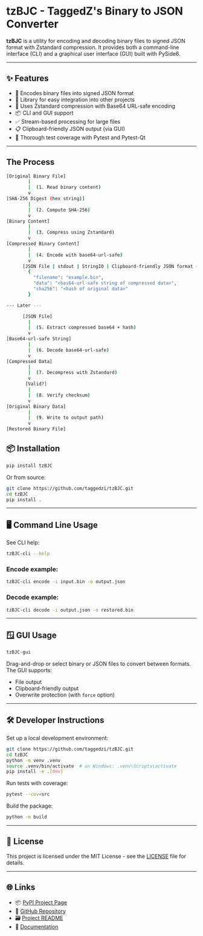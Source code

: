 # tzBJC - TaggedZ's Binary to JSON Converter

**tzBJC** is a utility for encoding and decoding binary files to signed JSON format with Zstandard compression. It provides both a command-line interface (CLI) and a graphical user interface (GUI) built with PySide6.

---

## ✨ Features

- 🔐 Encodes binary files into signed JSON format
- 🔌 Library for easy integration into other projects
- 🧩 Uses Zstandard compression with Base64 URL-safe encoding
- 📦 CLI and GUI support
- ✅ Stream-based processing for large files
- 📋 Clipboard-friendly JSON output (via GUI)
- 🧪 Thorough test coverage with Pytest and Pytest-Qt

---

## The Process

```bash
[Original Binary File]
        |
        |  (1. Read binary content)
        v
[SHA-256 Digest (hex string)]
        |
        |  (2. Compute SHA-256)
        v
[Binary Content]
        |
        |  (3. Compress using Zstandard)
        v
[Compressed Binary Content]
        |
        |  (4. Encode with base64-url-safe)
        v
      [JSON File | stdout | StringIO | Clipboard-friendly JSON format (GUI)]
        {
          "filename": "example.bin",
          "data": "<bas64-url-safe string of compressed data>",
          "sha256": "<hash of original data>"
        }

--- Later ---

      [JSON File]
        |
        |  (5. Extract compressed base64 + hash)
        v
[Base64-url-safe String]
        |
        |  (6. Decode base64-url-safe)
        v
[Compressed Data]
        |
        |  (7. Decompress with Zstandard)
        v
       [Valid?]
        |
        |  (8. Verify checksum)
        v
[Original Binary Data]
        |
        |  (9. Write to output path)
        v
[Restored Binary File]
```

## 📦 Installation

```bash
pip install tzBJC
```

Or from source:

```bash
git clone https://github.com/taggedzi/tzBJC.git
cd tzBJC
pip install .
```

---

## 🖥️ Command Line Usage

See CLI help:

```bash
tzBJC-cli --help
```

### Encode example:

```bash
tzBJC-cli encode -i input.bin -o output.json
```

### Decode example:

```bash
tzBJC-cli decode -i output.json -o restored.bin
```

---

## 🪟 GUI Usage

```bash
tzBJC-gui
```

Drag-and-drop or select binary or JSON files to convert between formats. The GUI supports:

- File output
- Clipboard-friendly output
- Overwrite protection (with `force` option)

---

## 🛠 Developer Instructions

Set up a local development environment:

```bash
git clone https://github.com/taggedzi/tzBJC.git
cd tzBJC
python -m venv .venv
source .venv/bin/activate  # on Windows: .venv\Scripts\activate
pip install -e .[dev]
```

Run tests with coverage:

```bash
pytest --cov=src
```

Build the package:

```bash
python -m build
```

---

## 📄 License

This project is licensed under the MIT License - see the [LICENSE](LICENSE) file for details.

---

## 🌐 Links

- 📦 [PyPI Project Page](https://pypi.org/project/tzBJC/)
- 🐙 [GitHub Repository](https://github.com/taggedzi/tzBJC)
- 🗃️ [Project README](README.md)
- 📖 [Documentation](https://taggedzi.github.io/tzBJC/)
